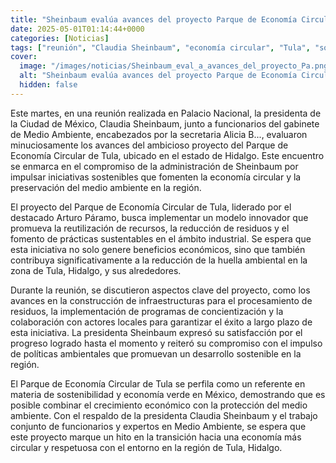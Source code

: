 ```yaml
---
title: "Sheinbaum evalúa avances del proyecto Parque de Economía Circular de Tula"
date: 2025-05-01T01:14:44+0000
categories: [Noticias]
tags: ["reunión", "Claudia Sheinbaum", "economía circular", "Tula", "sostenibilidad", "medio ambiente", "desarrollo sostenible."]
cover:
  image: "/images/noticias/Sheinbaum_eval_a_avances_del_proyecto_Pa.png"
  alt: "Sheinbaum evalúa avances del proyecto Parque de Economía Circular de Tula"
  hidden: false
---
```


Este martes, en una reunión realizada en Palacio Nacional, la presidenta de la Ciudad de México, Claudia Sheinbaum, junto a funcionarios del gabinete de Medio Ambiente, encabezados por la secretaria Alicia B..., evaluaron minuciosamente los avances del ambicioso proyecto del Parque de Economía Circular de Tula, ubicado en el estado de Hidalgo. Este encuentro se enmarca en el compromiso de la administración de Sheinbaum por impulsar iniciativas sostenibles que fomenten la economía circular y la preservación del medio ambiente en la región.

El proyecto del Parque de Economía Circular de Tula, liderado por el destacado Arturo Páramo, busca implementar un modelo innovador que promueva la reutilización de recursos, la reducción de residuos y el fomento de prácticas sustentables en el ámbito industrial. Se espera que esta iniciativa no solo genere beneficios económicos, sino que también contribuya significativamente a la reducción de la huella ambiental en la zona de Tula, Hidalgo, y sus alrededores.

Durante la reunión, se discutieron aspectos clave del proyecto, como los avances en la construcción de infraestructuras para el procesamiento de residuos, la implementación de programas de concientización y la colaboración con actores locales para garantizar el éxito a largo plazo de esta iniciativa. La presidenta Sheinbaum expresó su satisfacción por el progreso logrado hasta el momento y reiteró su compromiso con el impulso de políticas ambientales que promuevan un desarrollo sostenible en la región.

El Parque de Economía Circular de Tula se perfila como un referente en materia de sostenibilidad y economía verde en México, demostrando que es posible combinar el crecimiento económico con la protección del medio ambiente. Con el respaldo de la presidenta Claudia Sheinbaum y el trabajo conjunto de funcionarios y expertos en Medio Ambiente, se espera que este proyecto marque un hito en la transición hacia una economía más circular y respetuosa con el entorno en la región de Tula, Hidalgo.
